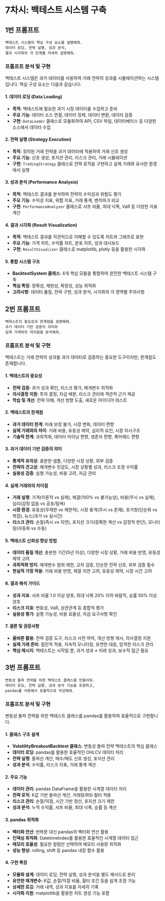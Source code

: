 # 7차시: 백테스트 시스템 구축

## 1번 프롬프트

```text
백테스트 시스템의 핵심 구성 요소를 설명해줘. 
데이터 로딩, 전략 실행, 성과 분석, 
결과 시각화의 각 단계를 자세히 설명해줘.
```

### 프롬프트 분석 및 구현

백테스트 시스템은 과거 데이터를 사용하여 거래 전략의 성과를 시뮬레이션하는 시스템입니다. 핵심 구성 요소는 다음과 같습니다:

#### 1. 데이터 로딩 (Data Loading)
- **목적**: 백테스트에 필요한 과거 시장 데이터를 수집하고 준비
- **주요 기능**: 데이터 소스 연결, 데이터 정제, 데이터 변환, 데이터 검증
- **구현**: `DataLoader` 클래스로 모듈화하여 API, CSV 파일, 데이터베이스 등 다양한 소스에서 데이터 수집

#### 2. 전략 실행 (Strategy Execution)
- **목적**: 정의된 거래 전략을 과거 데이터에 적용하여 거래 신호 생성
- **주요 기능**: 신호 생성, 포지션 관리, 리스크 관리, 거래 시뮬레이션
- **구현**: `TradingStrategy` 클래스로 전략 로직을 구현하고 실제 거래와 유사한 환경에서 실행

#### 3. 성과 분석 (Performance Analysis)
- **목적**: 백테스트 결과를 분석하여 전략의 수익성과 위험도 평가
- **주요 기능**: 수익성 지표, 위험 지표, 거래 통계, 벤치마크 비교
- **구현**: `PerformanceAnalyzer` 클래스로 샤프 비율, 최대 낙폭, VaR 등 다양한 지표 계산

#### 4. 결과 시각화 (Result Visualization)
- **목적**: 백테스트 결과를 직관적으로 이해할 수 있도록 차트와 그래프로 표현
- **주요 기능**: 가격 차트, 수익률 차트, 분포 차트, 성과 대시보드
- **구현**: `ResultVisualizer` 클래스로 matplotlib, plotly 등을 활용한 시각화

#### 5. 통합 시스템 구조
- **BacktestSystem 클래스**: 4개 핵심 모듈을 통합하여 완전한 백테스트 시스템 구축
- **핵심 특징**: 정확성, 재현성, 확장성, 성능 최적화
- **고려사항**: 데이터 품질, 전략 구현, 성과 분석, 시각화의 각 영역별 주의사항

## 2번 프롬프트

```text
백테스트의 중요성과 한계점을 설명해줘. 
과거 데이터 기반 검증의 의미와 
실제 거래와의 차이점을 분석해줘.
```

### 프롬프트 분석 및 구현

백테스트는 거래 전략의 성과를 과거 데이터로 검증하는 중요한 도구이지만, 한계점도 존재합니다.

#### 1. 백테스트의 중요성
- **전략 검증**: 과거 성과 확인, 리스크 평가, 매개변수 최적화
- **의사결정 지원**: 투자 결정, 자금 배분, 리스크 관리에 객관적 근거 제공
- **학습 및 개선**: 전략 이해, 개선 방향 도출, 새로운 아이디어 테스트

#### 2. 백테스트의 한계점
- **과거 데이터 한계**: 미래 보장 불가, 시장 변화, 데이터 편향
- **실제 거래와의 차이**: 거래 비용, 유동성 제약, 심리적 요인, 시장 미시구조
- **기술적 한계**: 과최적화, 데이터 마이닝 편향, 생존자 편향, 룩어헤드 편향

#### 3. 과거 데이터 기반 검증의 의미
- **통계적 유의성**: 충분한 샘플, 다양한 시장 상황, 외부 검증
- **전략의 견고성**: 매개변수 민감도, 시장 상황별 성과, 리스크 조정 수익률
- **실용성 검증**: 실행 가능성, 비용 고려, 자금 관리

#### 4. 실제 거래와의 차이점
- **거래 실행**: 가격(이론적 vs 실제), 체결(100% vs 불가능성), 비용(무시 vs 실제), 심리(감정 없음 vs 공포/탐욕)
- **시장 환경**: 유동성(무제한 vs 제한적), 시장 충격(무시 vs 존재), 호가창(단순화 vs 복잡), 뉴스(과거 vs 실시간)
- **리스크 관리**: 손절(즉시 vs 지연), 포지션 크기(정확한 계산 vs 감정적 판단), 모니터링(자동화 vs 수동)

#### 5. 백테스트 신뢰성 향상 방법
- **데이터 품질 개선**: 충분한 기간(5년 이상), 다양한 시장 상황, 거래 비용 반영, 유동성 제약 고려
- **과최적화 방지**: 매개변수 범위 제한, 교차 검증, 단순한 전략 선호, 외부 검증 필수
- **현실적 가정 적용**: 거래 비용 반영, 체결 지연 고려, 유동성 제약, 시장 시간 고려

#### 6. 결과 해석 가이드
- **성과 지표**: 샤프 비율 1.0 이상 양호, 최대 낙폭 20% 이하 바람직, 승률 50% 이상 양호
- **리스크 지표**: 변동성, VaR, 상관관계 등 종합적 평가
- **실용성 평가**: 실행 가능성, 비용 효율성, 자금 요구사항 확인

#### 7. 결론 및 권장사항
- **올바른 활용**: 전략 검증 도구, 리스크 사전 파악, 개선 방향 제시, 의사결정 지원
- **실제 거래 준비**: 점진적 적용, 지속적 모니터링, 유연한 대응, 엄격한 리스크 관리
- **핵심 메시지**: 백테스트는 시작일 뿐, 과거 성과 ≠ 미래 성과, 보수적 접근 필요

## 3번 프롬프트

```text
변동성 돌파 전략을 위한 백테스트 클래스를 만들어줘. 
데이터 로딩, 전략 실행, 성과 분석 기능을 포함하고, 
pandas를 사용해서 효율적으로 작성해줘.
```

### 프롬프트 분석 및 구현

변동성 돌파 전략을 위한 백테스트 클래스를 pandas를 활용하여 효율적으로 구현합니다.

#### 1. 클래스 구조 설계
- **VolatilityBreakoutBacktest 클래스**: 변동성 돌파 전략 백테스트의 핵심 클래스
- **데이터 로딩**: pandas를 활용한 효율적인 OHLCV 데이터 처리
- **전략 실행**: 돌파선 계산, 매수/매도 신호 생성, 포지션 관리
- **성과 분석**: 수익률, 리스크 지표, 거래 통계 계산

#### 2. 주요 기능
- **데이터 관리**: pandas DataFrame을 활용한 시계열 데이터 처리
- **전략 로직**: K값 기반 돌파선 계산, 거래량/RSI 필터 적용
- **리스크 관리**: 손절/익절, 시간 기반 청산, 포지션 크기 제한
- **성과 분석**: 누적 수익률, 샤프 비율, 최대 낙폭, 승률 등 계산

#### 3. pandas 최적화
- **벡터화 연산**: 반복문 대신 pandas의 벡터화 연산 활용
- **인덱싱 최적화**: DatetimeIndex를 활용한 효율적인 시계열 데이터 접근
- **메모리 효율성**: 필요한 컬럼만 선택하여 메모리 사용량 최적화
- **성능 향상**: rolling, shift 등 pandas 내장 함수 활용

#### 4. 구현 특징
- **모듈화 설계**: 데이터 로딩, 전략 실행, 성과 분석을 별도 메서드로 분리
- **유연한 매개변수**: K값, 손절/익절 비율, 필터 조건 등을 쉽게 조정 가능
- **상세한 로깅**: 거래 내역, 성과 지표를 자세히 기록
- **시각화 지원**: matplotlib을 활용한 차트 생성 기능 포함
